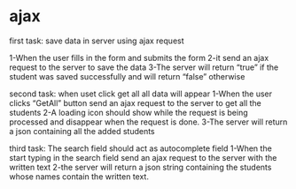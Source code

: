 # ajax

first task:
save data in server using ajax request

1-When the user fills in the form and submits the form
2-it send an ajax request to the server to save the data 
3-The server will return “true” if the student was saved successfully and will return “false” otherwise


second task:
when uset click get all all data will appear
1-When the user clicks “GetAll” button send an ajax request to the server to get all the students 
2-A loading icon should show while the request is being processed and disappear when the request is done.
3-The server will return a json containing all the added students


third task:
The search field should act as autocomplete field
1-When the start typing in the search field send an ajax request to the server with the written text
2-the server will return a json string containing the students whose names contain the written text.

